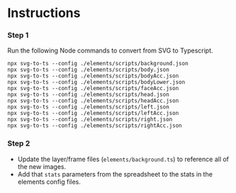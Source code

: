 # Instructions

### Step 1

Run the following Node commands to convert from SVG to Typescript.

```
npx svg-to-ts --config ./elements/scripts/background.json
npx svg-to-ts --config ./elements/scripts/body.json
npx svg-to-ts --config ./elements/scripts/bodyAcc.json
npx svg-to-ts --config ./elements/scripts/bodyLower.json
npx svg-to-ts --config ./elements/scripts/faceAcc.json
npx svg-to-ts --config ./elements/scripts/head.json
npx svg-to-ts --config ./elements/scripts/headAcc.json
npx svg-to-ts --config ./elements/scripts/left.json
npx svg-to-ts --config ./elements/scripts/leftAcc.json
npx svg-to-ts --config ./elements/scripts/right.json
npx svg-to-ts --config ./elements/scripts/rightAcc.json
```

### Step 2

- Update the layer/frame files (`elements/background.ts`) to reference all of the new images.
- Add that `stats` parameters from the spreadsheet to the stats in the elements config files.
